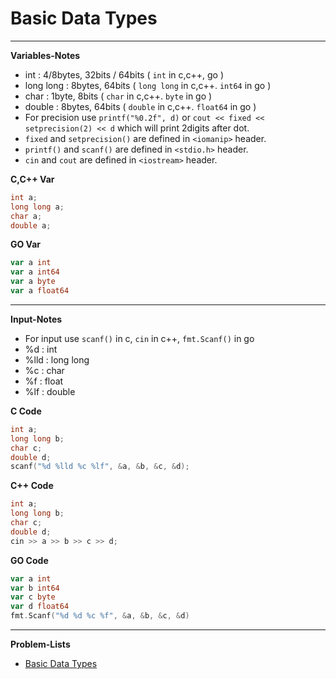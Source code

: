 # Basic Data Types
---
**Variables-Notes**
- int : 4/8bytes, 32bits / 64bits ( `int` in c,c++, go )
- long long : 8bytes, 64bits ( `long long` in c,c++. `int64` in go )
- char : 1byte, 8bits ( `char` in c,c++. `byte` in go )
- double : 8bytes, 64bits ( `double` in c,c++. `float64` in go )
- For precision use `printf("%0.2f", d)` or `cout << fixed << setprecision(2) << d` which will print 2digits after dot.
- `fixed` and `setprecision()` are defined in `<iomanip>` header.
- `printf()` and `scanf()` are defined in `<stdio.h>` header.
- `cin` and `cout` are defined in `<iostream>` header.

**C,C++ Var**
```c
int a;
long long a;
char a;
double a;
```

**GO Var**
```go
var a int
var a int64
var a byte
var a float64
```
---

**Input-Notes**
- For input use `scanf()` in c, `cin` in c++, `fmt.Scanf()` in go
- %d : int
- %lld : long long
- %c : char
- %f : float
- %lf : double

**C Code**
```c
int a;
long long b;
char c;
double d;
scanf("%d %lld %c %lf", &a, &b, &c, &d);
```

**C++ Code**
```c++
int a;
long long b;
char c;
double d;
cin >> a >> b >> c >> d;
```

**GO Code**
```go
var a int
var b int64
var c byte
var d float64
fmt.Scanf("%d %d %c %f", &a, &b, &c, &d)
```

---
**Problem-Lists**
- [Basic Data Types](https://codeforces.com/group/MWSDmqGsZm/contest/219158/problem/B)